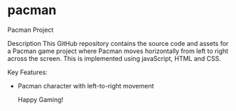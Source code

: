 # pacman
Pacman Project 

Description
This GitHub repository contains the source code and assets for a Pacman game project where Pacman moves horizontally from left to right across the screen. This  is implemented using javaScript, HTML and CSS.

Key Features:
- Pacman character with left-to-right movement

  Happy Gaming!
